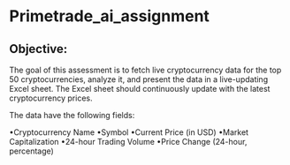 # Primetrade_ai_assignment

## Objective:
The goal of this assessment is to fetch live cryptocurrency data for the top 50 cryptocurrencies, analyze it, and
present the data in a live-updating Excel sheet. The Excel sheet should continuously update with the latest
cryptocurrency prices.

The data have the following fields:

•Cryptocurrency Name
•Symbol
•Current Price (in USD)
•Market Capitalization
•24-hour Trading Volume
•Price Change (24-hour, percentage)
